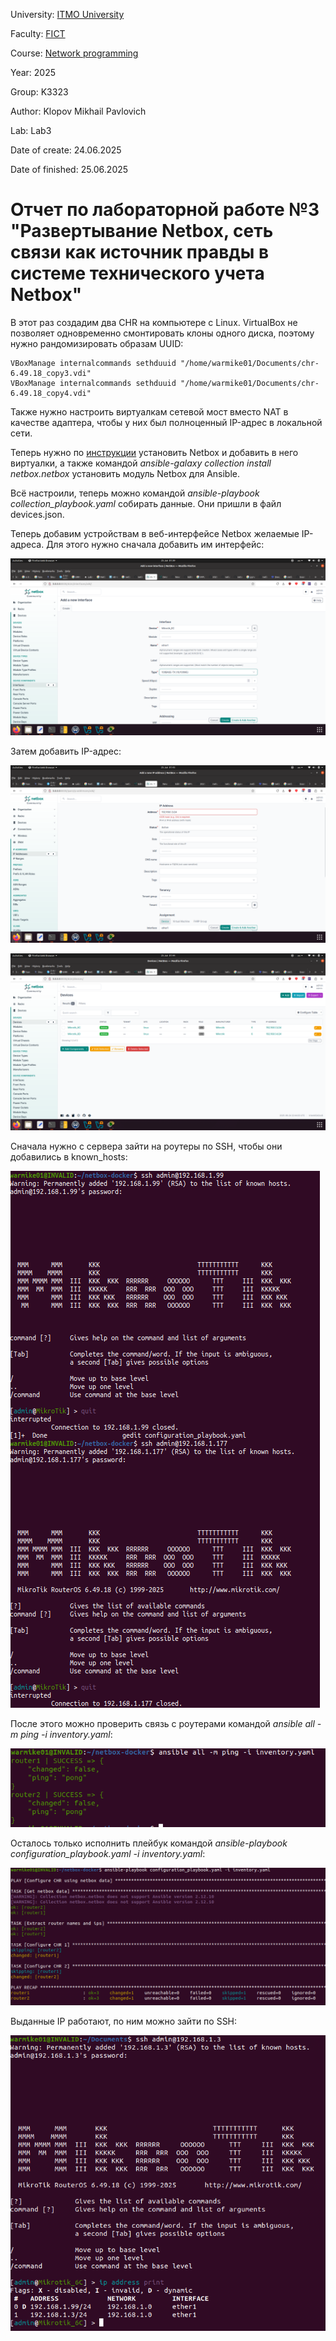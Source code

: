 University: [ITMO University](https://itmo.ru/ru/)

Faculty: [FICT](https://itmo.ru/ru/viewfaculty/19/fakultet_prikladnoy_informatiki.htm)

Course: [Network programming](https://github.com/itmo-ict-faculty/network-programming)

Year: 2025

Group: K3323

Author: Klopov Mikhail Pavlovich

Lab: Lab3

Date of create: 24.06.2025

Date of finished: 25.06.2025

# Отчет по лабораторной работе №3 "Развертывание Netbox, сеть связи как источник правды в системе технического учета Netbox"

В этот раз создадим два CHR на компьютере с Linux. VirtualBox не позволяет одновременно смонтировать клоны одного диска, поэтому нужно рандомизировать образам UUID:

```
VBoxManage internalcommands sethduuid "/home/warmike01/Documents/chr-6.49.18_copy3.vdi"
VBoxManage internalcommands sethduuid "/home/warmike01/Documents/chr-6.49.18_copy4.vdi"
```
Также нужно настроить виртуалкам сетевой мост вместо NAT в качестве адаптера, чтобы у них был полноценный IP-адрес в локальной сети.

Теперь нужно по [инструкции](https://github.com/netbox-community/netbox-docker) установить Netbox и добавить в него виртуалки, а также командой *ansible-galaxy collection install netbox.netbox* установить модуль Netbox для Ansible.

Всё настроили, теперь можно командой *ansible-playbook collection_playbook.yaml* собирать данные. Они пришли в файл devices.json.

Теперь добавим устройствам в веб-интерфейсе Netbox желаемые IP-адреса. Для этого нужно сначала добавить им интерфейс:

![Интерфейс](https://raw.githubusercontent.com/warmike01/2025-network_programming-k3323-klopov-m-p/refs/heads/master/lab3/Screenshot%20from%202025-06-25%2001-39-36.png)

Затем добавить IP-адрес:

![Адрес](https://raw.githubusercontent.com/warmike01/2025-network_programming-k3323-klopov-m-p/refs/heads/master/lab3/Screenshot%20from%202025-06-25%2001-43-03.png)

![Результат](https://raw.githubusercontent.com/warmike01/2025-network_programming-k3323-klopov-m-p/refs/heads/master/lab3/Screenshot%20from%202025-06-25%2001-44-06.png)

Сначала нужно с сервера зайти на роутеры по SSH, чтобы они добавились в known_hosts:

![Проверка SSH](https://raw.githubusercontent.com/warmike01/2025-network_programming-k3323-klopov-m-p/refs/heads/master/lab3/Screenshot%20from%202025-06-25%2002-20-34.png)

После этого можно проверить связь с роутерами командой *ansible all -m ping -i inventory.yaml*:

![Проверка ping](https://raw.githubusercontent.com/warmike01/2025-network_programming-k3323-klopov-m-p/refs/heads/master/lab3/Screenshot%20from%202025-06-25%2002-25-02.png)

Осталось только исполнить плейбук командой *ansible-playbook configuration_playbook.yaml -i inventory.yaml*:

![Исполнение](https://raw.githubusercontent.com/warmike01/2025-network_programming-k3323-klopov-m-p/refs/heads/master/lab3/Screenshot%20from%202025-06-25%2003-05-29.png)

Выданные IP работают, по ним можно зайти по SSH:

![Исполнение](https://raw.githubusercontent.com/warmike01/2025-network_programming-k3323-klopov-m-p/refs/heads/master/lab3/Screenshot%20from%202025-06-25%2002-49-22.png)

